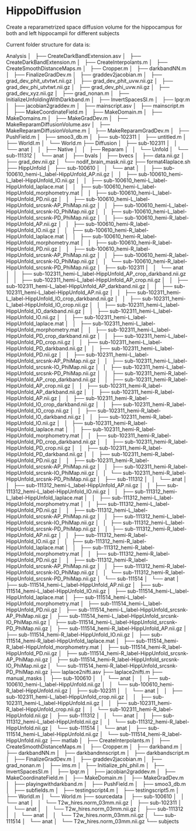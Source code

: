 # HippoDiffusion
Create a reparametrized space diffusion volume for the hippocampus for both and left hippocampii for different subjects

Current folder structure for data is:

Analysis
│   ├── CreateDarkBandExtension.asv
│   ├── CreateDarkBandExtension.m
│   ├── CreateInterpolants.m
│   ├── CreateSmoothDistanceMaps.m
│   ├── Cropper.m
│   ├── darkbandNN.m
│   ├── FinalizeGradDev.m
│   ├── graddev2jacobian.m
│   ├── grad_dev_phit_utvtwt.nii.gz
│   ├── grad_dev_phit_uvw.nii.gz
│   ├── grad_dev_phi_utvtwt.nii.gz
│   ├── grad_dev_phi_uvw.nii.gz
│   ├── grad_dev_xyz.nii.gz
│   ├── grad_nonan.m
│   ├── InitializeUnfoldingWithDarkband.m
│   ├── InvertSpacesSI.m
│   ├── Ipqr.m
│   ├── jacobian2graddev.m
│   ├── mainscript.asv
│   ├── mainscript.m
│   ├── MakeCoordinateField.m
│   ├── MakeDomain.m
│   ├── MakeDomains.m
│   ├── MakeGradDev.m
│   ├── MakeReparamDiffusionVolume.asv
│   ├── MakeReparamDiffusionVolume.m
│   ├── MakeReparamGradDev.m
│   ├── PushField.m
│   ├── smoo3_db.m
│   ├── sub-102311
│   ├── untitled.m
│   ├── WorldI.m
│   └── World.m
├── Diffusion
│   ├── sub-102311
│   │   └── anat
│   │       ├── Native
│   │       ├── Reparam
│   │       └── Unfold
│   └── sub-111312
│       └── anat
│           ├── bvals
│           ├── bvecs
│           ├── data.nii.gz
│           ├── grad_dev.nii.gz
│           └── nodif_brain_mask.nii.gz
├── format4laplace.sh
├── HippUnfold
│   ├── sub-100610
│   │   └── anat
│   │       ├── sub-100610_hemi-L_label-HippUnfold_AP.nii.gz
│   │       ├── sub-100610_hemi-L_label-HippUnfold_IO.nii.gz
│   │       ├── sub-100610_hemi-L_label-HippUnfold_laplace.mat
│   │       ├── sub-100610_hemi-L_label-HippUnfold_morphometry.mat
│   │       ├── sub-100610_hemi-L_label-HippUnfold_PD.nii.gz
│   │       ├── sub-100610_hemi-L_label-HippUnfold_srcsnk-AP_PhiMap.nii.gz
│   │       ├── sub-100610_hemi-L_label-HippUnfold_srcsnk-IO_PhiMap.nii.gz
│   │       ├── sub-100610_hemi-L_label-HippUnfold_srcsnk-PD_PhiMap.nii.gz
│   │       ├── sub-100610_hemi-R_label-HippUnfold_AP.nii.gz
│   │       ├── sub-100610_hemi-R_label-HippUnfold_IO.nii.gz
│   │       ├── sub-100610_hemi-R_label-HippUnfold_laplace.mat
│   │       ├── sub-100610_hemi-R_label-HippUnfold_morphometry.mat
│   │       ├── sub-100610_hemi-R_label-HippUnfold_PD.nii.gz
│   │       ├── sub-100610_hemi-R_label-HippUnfold_srcsnk-AP_PhiMap.nii.gz
│   │       ├── sub-100610_hemi-R_label-HippUnfold_srcsnk-IO_PhiMap.nii.gz
│   │       └── sub-100610_hemi-R_label-HippUnfold_srcsnk-PD_PhiMap.nii.gz
│   ├── sub-102311
│   │   └── anat
│   │       ├── sub-102311_hemi-L_label-HippUnfold_AP_crop_darkband.nii.gz
│   │       ├── sub-102311_hemi-L_label-HippUnfold_AP_crop.nii.gz
│   │       ├── sub-102311_hemi-L_label-HippUnfold_AP_darkband.nii.gz
│   │       ├── sub-102311_hemi-L_label-HippUnfold_AP.nii.gz
│   │       ├── sub-102311_hemi-L_label-HippUnfold_IO_crop_darkband.nii.gz
│   │       ├── sub-102311_hemi-L_label-HippUnfold_IO_crop.nii.gz
│   │       ├── sub-102311_hemi-L_label-HippUnfold_IO_darkband.nii.gz
│   │       ├── sub-102311_hemi-L_label-HippUnfold_IO.nii.gz
│   │       ├── sub-102311_hemi-L_label-HippUnfold_laplace.mat
│   │       ├── sub-102311_hemi-L_label-HippUnfold_morphometry.mat
│   │       ├── sub-102311_hemi-L_label-HippUnfold_PD_crop_darkband.nii.gz
│   │       ├── sub-102311_hemi-L_label-HippUnfold_PD_crop.nii.gz
│   │       ├── sub-102311_hemi-L_label-HippUnfold_PD_darkband.nii.gz
│   │       ├── sub-102311_hemi-L_label-HippUnfold_PD.nii.gz
│   │       ├── sub-102311_hemi-L_label-HippUnfold_srcsnk-AP_PhiMap.nii.gz
│   │       ├── sub-102311_hemi-L_label-HippUnfold_srcsnk-IO_PhiMap.nii.gz
│   │       ├── sub-102311_hemi-L_label-HippUnfold_srcsnk-PD_PhiMap.nii.gz
│   │       ├── sub-102311_hemi-R_label-HippUnfold_AP_crop_darkband.nii.gz
│   │       ├── sub-102311_hemi-R_label-HippUnfold_AP_crop.nii.gz
│   │       ├── sub-102311_hemi-R_label-HippUnfold_AP_darkband.nii.gz
│   │       ├── sub-102311_hemi-R_label-HippUnfold_AP.nii.gz
│   │       ├── sub-102311_hemi-R_label-HippUnfold_IO_crop_darkband.nii.gz
│   │       ├── sub-102311_hemi-R_label-HippUnfold_IO_crop.nii.gz
│   │       ├── sub-102311_hemi-R_label-HippUnfold_IO_darkband.nii.gz
│   │       ├── sub-102311_hemi-R_label-HippUnfold_IO.nii.gz
│   │       ├── sub-102311_hemi-R_label-HippUnfold_laplace.mat
│   │       ├── sub-102311_hemi-R_label-HippUnfold_morphometry.mat
│   │       ├── sub-102311_hemi-R_label-HippUnfold_PD_crop_darkband.nii.gz
│   │       ├── sub-102311_hemi-R_label-HippUnfold_PD_crop.nii.gz
│   │       ├── sub-102311_hemi-R_label-HippUnfold_PD_darkband.nii.gz
│   │       ├── sub-102311_hemi-R_label-HippUnfold_PD.nii.gz
│   │       ├── sub-102311_hemi-R_label-HippUnfold_srcsnk-AP_PhiMap.nii.gz
│   │       ├── sub-102311_hemi-R_label-HippUnfold_srcsnk-IO_PhiMap.nii.gz
│   │       └── sub-102311_hemi-R_label-HippUnfold_srcsnk-PD_PhiMap.nii.gz
│   ├── sub-111312
│   │   └── anat
│   │       ├── sub-111312_hemi-L_label-HippUnfold_AP.nii.gz
│   │       ├── sub-111312_hemi-L_label-HippUnfold_IO.nii.gz
│   │       ├── sub-111312_hemi-L_label-HippUnfold_laplace.mat
│   │       ├── sub-111312_hemi-L_label-HippUnfold_morphometry.mat
│   │       ├── sub-111312_hemi-L_label-HippUnfold_PD.nii.gz
│   │       ├── sub-111312_hemi-L_label-HippUnfold_srcsnk-AP_PhiMap.nii.gz
│   │       ├── sub-111312_hemi-L_label-HippUnfold_srcsnk-IO_PhiMap.nii.gz
│   │       ├── sub-111312_hemi-L_label-HippUnfold_srcsnk-PD_PhiMap.nii.gz
│   │       ├── sub-111312_hemi-R_label-HippUnfold_AP.nii.gz
│   │       ├── sub-111312_hemi-R_label-HippUnfold_IO.nii.gz
│   │       ├── sub-111312_hemi-R_label-HippUnfold_laplace.mat
│   │       ├── sub-111312_hemi-R_label-HippUnfold_morphometry.mat
│   │       ├── sub-111312_hemi-R_label-HippUnfold_PD.nii.gz
│   │       ├── sub-111312_hemi-R_label-HippUnfold_srcsnk-AP_PhiMap.nii.gz
│   │       ├── sub-111312_hemi-R_label-HippUnfold_srcsnk-IO_PhiMap.nii.gz
│   │       └── sub-111312_hemi-R_label-HippUnfold_srcsnk-PD_PhiMap.nii.gz
│   └── sub-111514
│       └── anat
│           ├── sub-111514_hemi-L_label-HippUnfold_AP.nii.gz
│           ├── sub-111514_hemi-L_label-HippUnfold_IO.nii.gz
│           ├── sub-111514_hemi-L_label-HippUnfold_laplace.mat
│           ├── sub-111514_hemi-L_label-HippUnfold_morphometry.mat
│           ├── sub-111514_hemi-L_label-HippUnfold_PD.nii.gz
│           ├── sub-111514_hemi-L_label-HippUnfold_srcsnk-AP_PhiMap.nii.gz
│           ├── sub-111514_hemi-L_label-HippUnfold_srcsnk-IO_PhiMap.nii.gz
│           ├── sub-111514_hemi-L_label-HippUnfold_srcsnk-PD_PhiMap.nii.gz
│           ├── sub-111514_hemi-R_label-HippUnfold_AP.nii.gz
│           ├── sub-111514_hemi-R_label-HippUnfold_IO.nii.gz
│           ├── sub-111514_hemi-R_label-HippUnfold_laplace.mat
│           ├── sub-111514_hemi-R_label-HippUnfold_morphometry.mat
│           ├── sub-111514_hemi-R_label-HippUnfold_PD.nii.gz
│           ├── sub-111514_hemi-R_label-HippUnfold_srcsnk-AP_PhiMap.nii.gz
│           ├── sub-111514_hemi-R_label-HippUnfold_srcsnk-IO_PhiMap.nii.gz
│           └── sub-111514_hemi-R_label-HippUnfold_srcsnk-PD_PhiMap.nii.gz
├── laplace2nifti.asv
├── laplace2nifti.m
├── manual_masks
│   ├── sub-100610
│   │   └── anat
│   │       ├── sub-100610_hemi-L_label-HippUnfold.nii.gz
│   │       └── sub-100610_hemi-R_label-HippUnfold.nii.gz
│   ├── sub-102311
│   │   └── anat
│   │       ├── sub-102311_hemi-L_label-HippUnfold_crop.nii.gz
│   │       ├── sub-102311_hemi-L_label-HippUnfold.nii.gz
│   │       ├── sub-102311_hemi-R_label-HippUnfold_crop.nii.gz
│   │       └── sub-102311_hemi-R_label-HippUnfold.nii.gz
│   ├── sub-111312
│   │   └── anat
│   │       ├── sub-111312_hemi-L_label-HippUnfold.nii.gz
│   │       └── sub-111312_hemi-R_label-HippUnfold.nii.gz
│   └── sub-111514
│       └── anat
│           ├── sub-111514_hemi-L_label-HippUnfold.nii.gz
│           └── sub-111514_hemi-R_label-HippUnfold.nii.gz
├── matlab
│   ├── CreateInterpolants.m
│   ├── CreateSmoothDistanceMaps.m
│   ├── Cropper.m
│   ├── darkband.m
│   ├── darkbandNN.m
│   ├── darkbandnnscript.m
│   ├── darkbandscript.m
│   ├── FinalizeGradDev.m
│   ├── graddev2jacobian.m
│   ├── grad_nonan.m
│   ├── ims.m
│   ├── Initialize_phi_phiI.m
│   ├── InvertSpacesSI.m
│   ├── Ipqr.m
│   ├── jacobian2graddev.m
│   ├── MakeCoordinateField.m
│   ├── MakeDomain.m
│   ├── MakeGradDev.m
│   ├── playingwithdarkband.m
│   ├── PushField.m
│   ├── smoo3_db.m
│   ├── subfields.m
│   ├── testingscript4.m
│   ├── testingscript5.m
│   ├── WorldI.m
│   └── World.m
├── sourcedata
│   ├── sub-100610
│   │   └── anat
│   │       └── T2w_hires.norm_03mm.nii.gz
│   ├── sub-102311
│   │   └── anat
│   │       └── T2w_hires.norm_03mm.nii.gz
│   ├── sub-111312
│   │   └── anat
│   │       └── T2w_hires.norm_03mm.nii.gz
│   └── sub-111514
│       └── anat
│           └── T2w_hires.norm_03mm.nii.gz
└── subjects
